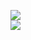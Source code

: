 [![](https://img.shields.io/badge/Made%20With-Github%20Spray-lightgrey.svg?style=for-the-badge&logo=github)](https://github.com/Annihil/github-spray#6170)  
[![](https://i.imgur.com/2DrTn0Z.gif)](https://github.com/Annihil/github-spray)